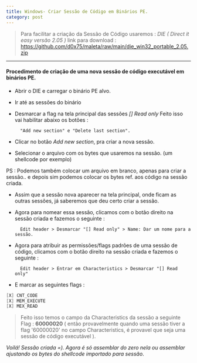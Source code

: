 ```yaml
---
title: Windows- Criar Sessão de Código em Binários PE.
category: post
---
```


>Para facilitar a criação da Sessão de Código usaremos :
*DIE ( Direct it easy versão 2.05 )*
>link para download :
https://github.com/d0x75/maleta/raw/main/die_win32_portable_2.05.zip

---


#### Procedimento de criação de uma nova sessão de código executável em binários PE.


- Abrir o DIE e carregar o binário PE alvo.

- Ir até as sessões do binário

- Desmarcar a flag na tela principal das sessões  _[] Read only_
Feito isso vai habilitar abaixo os botões : 

		"Add new section" e "Delete last section".

- Clicar no botão *Add new section*, pra criar a nova sessão.

- Selecionar o arquivo com os bytes que usaremos na sessão. 
(um shellcode por exemplo)

PS : Podemos também colocar um arquivo em branco, apenas para criar a sessão.. e depois sim podemos colocar os bytes ref. aos código na sessão criada.

- Assim que a sessão nova aparecer na tela principal, onde ficam as outras
sessões, já saberemos que deu certo criar a sessão.

- Agora para nomear essa sessão, clicamos com o botão direito na sessão criada e fazemos o seguinte :

		Edit header > Desmarcar "[] Read only" > Name: Dar um nome para a sessão.

- Agora para atribuir as permissões/flags padrões de uma sessão de código, clicamos com o botão direito na sessão criada e fazemos o seguinte : 

		Edit header > Entrar em Characteristics > Desmarcar "[] Read only"

- E marcar as seguintes flags :

```c++
[X] CNT_CODE 
[X] MEM_EXECUTE
[X] MEX_READ
```

> Feito isso temos o campo da Characteristics da sessão a seguinte 
Flag :  **60000020** 
( então provavelmente quando uma sessão tiver a flag '60000020' no campo Characteristics, é provavel que seja uma
sessão de código executável ).


_Voilá! Sessão criada =). Agora é só assemblar do zero nela ou assemblar ajustando os bytes do shellcode importado para sessão_.